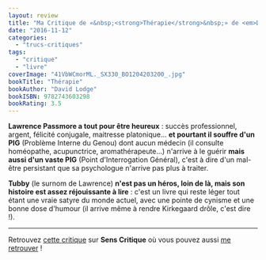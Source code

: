 ```yaml
---
layout: review
title: "Ma Critique de «&nbsp;<strong>Thérapie</strong>&nbsp;» de <em>David Lodge</em>"
date: "2016-11-12"
categories: 
  - "trucs-critiques"
tags: 
  - "critique"
  - "livre"
coverImage: "41VbWCmorML._SX330_BO1204203200_.jpg"
bookTitle: "Thérapie"
bookAuthor: "David Lodge"
bookISBN: 9782743603298  
bookRating: 3.5
---
```


**Lawrence Passmore a tout pour être heureux** : succès professionnel, argent, félicité conjugale, maitresse platonique... **et pourtant il souffre d'un PIG** (Problème Interne du Genou) dont aucun médecin (il consulte homéopathe, acupunctrice, aromathérapeute...) n'arrive à le guérir **mais aussi d'un vaste PIG** (Point d'Interrogation Général), c'est à dire d'un mal-être persistant que sa psychologue n'arrive pas plus à traiter.

**Tubby** (le surnom de Lawrence) **n'est pas un héros, loin de là, mais son histoire est assez réjouissante à lire** : c'est un livre qui reste léger tout étant une vraie satyre du monde actuel, avec une pointe de cynisme et une bonne dose d'humour (il arrive même à rendre Kirkegaard drôle, c'est dire !).

* * *

Retrouvez [cette critique](http://www.senscritique.com/livre/Therapie/critique/110067242) sur **Sens Critique** où vous pouvez aussi [me retrouver](http://www.senscritique.com/Arnaud_Malon) !

